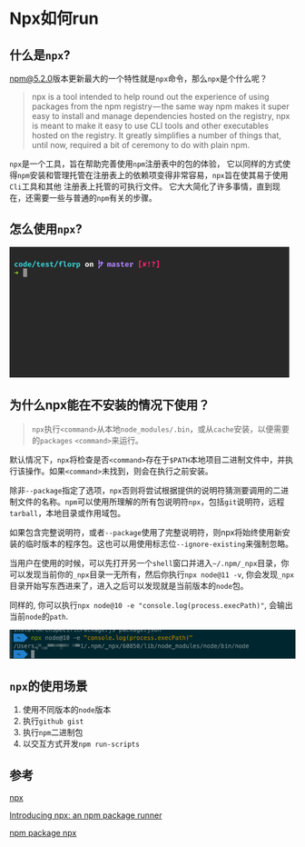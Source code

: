 # Npx如何run

## 什么是`npx`?

[npm@5.2.0](https://github.com/npm/npm/releases/tag/v5.2.0)版本更新最大的一个特性就是`npx`命令，那么`npx`是个什么呢？

> npx is a tool intended to help round out the experience of using packages from the npm registry — the same way npm makes it super easy to install and manage dependencies hosted on the registry, npx is meant to make it easy to use CLI tools and other executables hosted on the registry. It greatly simplifies a number of things that, until now, required a bit of ceremony to do with plain npm.

`npx`是一个工具，旨在帮助完善使用`npm`注册表中的包的体验， 它以同样的方式使得`npm`安装和管理托管在注册表上的依赖项变得非常容易，`npx`旨在使其易于使用`Cli`工具和其他 注册表上托管的可执行文件。 它大大简化了许多事情，直到现在，还需要一些与普通的`npm`有关的步骤。

## 怎么使用`npx`?

![npx](../images/npx.gif)

## 为什么npx能在不安装的情况下使用？

> `npx`执行`<command>`从本地`node_modules/.bin`，或从`cache`安装，以便需要的`packages` `<command>`来运行。

默认情况下，`npx`将检查是否`<command>`存在于`$PATH`本地项目二进制文件中，并执行该操作。如果`<command>`未找到，则会在执行之前安装。

除非`--package`指定了选项，`npx`否则将尝试根据提供的说明符猜测要调用的二进制文件的名称。`npm`可以使用所理解的所有包说明符`npx`，包括`git`说明符，远程`tarball`，本地目录或作用域包。

如果包含完整说明符，或者`--package`使用了完整说明符，则npx将始终使用新安装的临时版本的程序包。这也可以用使用标志位`--ignore-existing`来强制忽略。

当用户在使用的时候，可以先打开另一个`shell`窗口并进入`~/.npm/_npx`目录，你可以发现当前你的`_npx`目录一无所有，然后你执行`npx node@11 -v`, 你会发现`_npx`目录开始写东西进来了，进入之后可以发现就是当前版本的`node`包。

同样的, 你可以执行`npx node@10 -e "console.log(process.execPath)"`, 会输出当前`node`的`path`.

![npx-cache-path](../images/npx-cache-path.png)

## `npx`的使用场景

1. 使用不同版本的`node`版本
2. 执行`github gist`
3. 执行`npm`二进制包
4. 以交互方式开发`npm run-scripts`



## 参考

[npx](https://github.com/zkat/npx)

[Introducing npx: an npm package runner](https://medium.com/@maybekatz/introducing-npx-an-npm-package-runner-55f7d4bd282b)

[npm package npx](https://www.npmjs.com/package/libnpx)